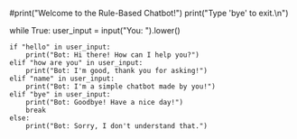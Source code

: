 #print("Welcome to the Rule-Based Chatbot!")
print("Type 'bye' to exit.\n")

while True:
    user_input = input("You: ").lower()

    if "hello" in user_input:
        print("Bot: Hi there! How can I help you?")
    elif "how are you" in user_input:
        print("Bot: I'm good, thank you for asking!")
    elif "name" in user_input:
        print("Bot: I'm a simple chatbot made by you!")
    elif "bye" in user_input:
        print("Bot: Goodbye! Have a nice day!")
        break
    else:
        print("Bot: Sorry, I don't understand that.")
